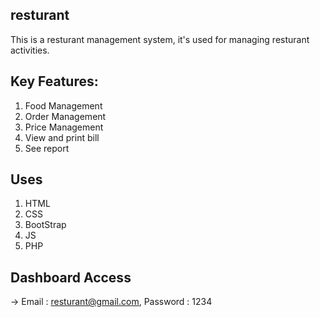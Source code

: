 ## resturant
This is a resturant management system, it's used for managing resturant activities.

## Key Features:

1. Food Management
2. Order Management
3. Price Management
4. View and print bill
5. See report

## Uses 
1. HTML
2. CSS 
4. BootStrap
3. JS
5. PHP

## Dashboard Access
-> Email : resturant@gmail.com,  Password : 1234

